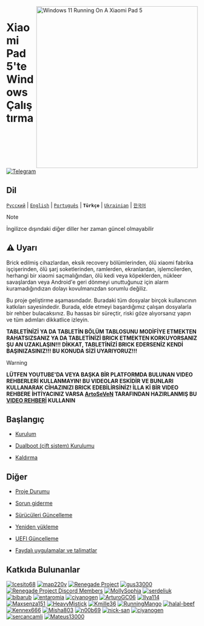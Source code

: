 <img align="right" src="https://raw.githubusercontent.com/erdilS/Port-Windows-11-Xiaomi-Pad-5/main/nabu.png" width="425" alt="Windows 11 Running On A Xiaomi Pad 5">


# Xiaomi Pad 5'te Windows Çalıştırma

[![Telegram](https://img.shields.io/badge/Chat-Telegram-brightgreen.svg?logo=telegram&style=flat-square)](https://t.me/nabuwoa)

## Dil
[```Русский```](/guide/Russian/README-RU.md) | [```English```](/README.md) | [```Português```](/guide/Portuguese/README-PT.md) | **```Türkçe```** | [```Ukrainian```](/guide/Ukrainian/README-uk.md) | [```한국어```](/guide/Korean/README-KO.md)

> [!NOTE]
> 
> İngilizce dışındaki diğer diller her zaman güncel olmayabilir 

## ⚠️ Uyarı

Brick edilmiş cihazlardan, eksik recovery bölümlerinden, ölü xiaomi fabrika işçişerinden, ölü şarj soketlerinden, ramlerden, ekranlardan, işlemcilerden, herhangi bir xiaomi saçmalığından, ölü kedi veya köpeklerden, nükleer savaşlardan veya Android'e geri dönmeyi unuttuğunuz için alarm kuramadığındızan dolayı kovulmanızdan sorumlu değiliz.

Bu proje geliştirme aşamasındadır. Buradaki tüm dosyalar birçok kullanıcının katkıları sayesindedir. Burada, elde etmeyi başardığımız çalışan dosyalarla bir rehber bulacaksınız. Bu hassas bir süreçtir, riski göze alıyorsanız yapın ve tüm adımları dikkatlice izleyin.

**TABLETİNİZİ YA DA TABLETİN BÖLÜM TABLOSUNU MODİFİYE ETMEKTEN RAHATSIZSANIZ YA DA TABLETİNİZİ BRICK ETMEKTEN KORKUYORSANIZ ŞU AN UZAKLAŞIN!!! DİKKAT, TABLETİNİZİ BRICK EDERSENİZ KENDİ BAŞINIZASINIZ!!! BU KONUDA SİZİ UYARIYORUZ!!!**

> [!WARNING]
> 
> **LÜTFEN YOUTUBE'DA VEYA BAŞKA BİR PLATFORMDA BULUNAN VIDEO REHBERLERİ KULLANMAYIN! BU VIDEOLAR ESKİDİR VE BUNLARI KULLANARAK CİHAZINIZI BRICK EDEBİLİRSİNİZ! İLLA Kİ BİR VIDEO REHBERE İHTİYACINIZ VARSA [ArtoSeVeN](https://www.youtube.com/channel/UCYjwfxlYlJ7Nnzv01oszQvA) TARAFINDAN HAZIRLANMIŞ BU [VIDEO REHBERİ](https://youtu.be/BbgTbTGbXYg) KULLANIN**


## Başlangıç
- [Kurulum](1-partition-tr.md)
  
- [Dualboot (çift sistem) Kurulumu](dualboot-tr.md)
  
- [Kaldırma](uninstall-tr.md)

## Diğer
- [Proje Durumu](status-tr.md)
  
- [Sorun giderme](troubleshooting-tr.md)
  
- [Sürücüleri Güncelleme](update-tr.md)
  
- [Yeniden yükleme](reinstall-tr.md)
  
- [UEFI Güncelleme](UEFI-updating-tr.md)
  
- [Faydalı uygulamalar ve talimatlar](/guide/Turkish/Additional-materials-tr.md)



## Katkıda Bulunanlar

[<img alt="Icesito68" src="https://images.weserv.nl/?url=https://avatars.githubusercontent.com/u/113939920?v=4&w=45&fit=cover&mask=circle&maxage=7d" />](https://github.com/Icesito68)
[<img alt="map220v" src="https://images.weserv.nl/?url=https://avatars.githubusercontent.com/u/14368485?v=4&w=45&fit=cover&mask=circle&maxage=7d" />](https://github.com/map220v)
[<img alt="Renegade Project" src="https://images.weserv.nl/?url=https://avatars.githubusercontent.com/u/63859504?s=200&v=4&w=45&fit=cover&mask=circle&maxage=7d" />](https://github.com/edk2-porting)
[<img alt="gus33000" src="https://images.weserv.nl/?url=https://avatars.githubusercontent.com/u/3755345?v=4&w=45&fit=cover&mask=circle&maxage=7d" />](https://github.com/gus33000)
[<img alt="Renegade Project Discord Members" src="https://images.weserv.nl/?url=https://cdn.discordapp.com/icons/736563593058713690/68f67bfddf4390b11effc99917b16338.webp?size=256&w=45&fit=cover&mask=circle&maxage=7d" />](https://discord.gg/XXBWfag)
[<img alt="MollySophia" src="https://images.weserv.nl/?url=https://avatars.githubusercontent.com/u/20746884?v=4&w=45&fit=cover&mask=circle&maxage=7d" />](https://github.com/MollySophia)
[<img alt="serdeliuk" src="https://images.weserv.nl/?url=https://avatars.githubusercontent.com/u/38280618?v=4&w=45&fit=cover&mask=circle&maxage=7d" />](https://github.com/serdeliuk)
[<img alt="bibarub" src="https://images.weserv.nl/?url=https://avatars.githubusercontent.com/u/73599925?v=4&w=45&fit=cover&mask=circle&maxage=7d" />](https://github.com/bibarub)
[<img alt="entaromia" src="https://images.weserv.nl/?url=https://avatars.githubusercontent.com/u/30384045?v=4&w=45&fit=cover&mask=circle&maxage=7d" />](https://github.com/entaromia)
[<img alt="ciyanogen" src="https://images.weserv.nl/?url=https://avatars.githubusercontent.com/u/29534488?v=4&w=45&fit=cover&mask=circle&maxage=7d" />](https://github.com/ciyanogen)
[<img alt="ArturoGC06" src="https://images.weserv.nl/?url=https://avatars.githubusercontent.com/u/76574534?v=4&w=45&fit=cover&mask=circle&maxage=7d" />](https://github.com/ArturoGC06)
[<img alt="Ilya114" src="https://images.weserv.nl/?url=https://avatars.githubusercontent.com/u/93242944?v=4&w=45&fit=cover&mask=circle&maxage=7d" />](https://github.com/Ilya114)
[<img alt="Maxsenza151" src="https://images.weserv.nl/?url=https://avatars.githubusercontent.com/u/93602290?v=4&w=45&fit=cover&mask=circle&maxage=7d" />](https://github.com/Maxsenza151)
[<img alt="HeavyMistick" src="https://images.weserv.nl/?url=https://avatars.githubusercontent.com/u/94836779?v=4&w=45&fit=cover&mask=circle&maxage=7d" />](https://github.com/HeavyMistick)
[<img alt="Kmille36" src="https://images.weserv.nl/?url=https://avatars.githubusercontent.com/u/58414694?v=4&w=45&fit=cover&mask=circle&maxage=7d" />](https://github.com/Kmille36)
[<img alt="RunningMango" src="https://images.weserv.nl/?url=https://avatars.githubusercontent.com/u/36758157?v=4&w=45&fit=cover&mask=circle&maxage=7d" />](https://github.com/RunningMango)
[<img alt="halal-beef" src="https://images.weserv.nl/?url=https://avatars.githubusercontent.com/u/78730004?v=4&w=45&fit=cover&mask=circle&maxage=7d" />](https://github.com/halal-beef)
[<img alt="Kennex666" src="https://images.weserv.nl/?url=https://avatars.githubusercontent.com/u/55269418?v=4&w=45&fit=cover&mask=circle&maxage=7d" />](https://github.com/kennex666)
[<img alt="Misha803" src="https://images.weserv.nl/?url=https://avatars.githubusercontent.com/u/118528504?v=4&w=45&fit=cover&mask=circle&maxage=7d" />](https://github.com/Misha803)
[<img alt="n00b69" src="https://images.weserv.nl/?url=https://avatars.githubusercontent.com/u/83274506?v=4&w=45&fit=cover&mask=circle&maxage=7d" />](https://github.com/n00b69)
[<img alt="nick-san" src="https://images.weserv.nl/?url=https://avatars.githubusercontent.com/u/45539267?v=4&w=45&fit=cover&mask=circle&maxage=7d" />](https://github.com/nick-san)
[<img alt="ciyanogen" src="https://images.weserv.nl/?url=https://avatars.githubusercontent.com/u/84897942?v=4&w=45&fit=cover&mask=circle&maxage=7d" />](https://github.com/ciyanogen)
[<img alt="sercancamli" src="https://images.weserv.nl/?url=https://avatars.githubusercontent.com/u/161332426?v=4&w=45&fit=cover&mask=circle&maxage=7d" />](https://github.com/sercancamli)
[<img alt="Mateus13000" src="https://images.weserv.nl/?url=https://avatars.githubusercontent.com/u/38146322?v=4&w=45&fit=cover&mask=circle&maxage=7d" />](https://github.com/Mateus13000)
